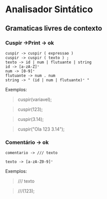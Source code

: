 <h1>Analisador Sintático</h1>
<h2>Gramaticas livres de contexto</h2>
<h3>Cuspir ->Print -> ok</h3>

```
cuspir -> cuspir ( expressao )
cuspir -> cuspir ( texto ) ;
texto -> id | num | flutuante | string
id -> [a-zA-Z]⁺
num -> [0-9]⁺
flutuante -> num . num
string -> " (id | num | flutuante)⁺ "
```
Exemplos:

>cuspir(variavel);

>cuspir(123);

>cuspir(3.14);

>cuspir("Ola 123 3.14");

<h3>Comentário -> ok</h3>

```
comentario -> /// texto

texto -> [a-zA-Z0-9]⁺
```
Exemplos:

>/// texto

>///(123);
